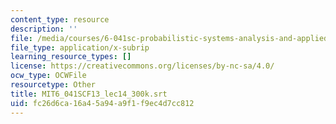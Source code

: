 ```yaml
---
content_type: resource
description: ''
file: /media/courses/6-041sc-probabilistic-systems-analysis-and-applied-probability-fall-2013/fc26d6ca16a45a94a9f1f9ec4d7cc812_MIT6_041SCF13_lec14_300k.vtt
file_type: application/x-subrip
learning_resource_types: []
license: https://creativecommons.org/licenses/by-nc-sa/4.0/
ocw_type: OCWFile
resourcetype: Other
title: MIT6_041SCF13_lec14_300k.srt
uid: fc26d6ca-16a4-5a94-a9f1-f9ec4d7cc812
---
```

